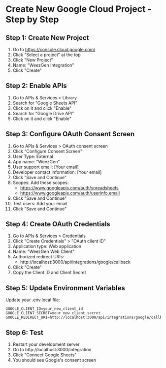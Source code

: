 # Create New Google Cloud Project - Step by Step

## Step 1: Create New Project

1. Go to https://console.cloud.google.com/
2. Click "Select a project" at the top
3. Click "New Project"
4. Name: "WeezGen Integration"
5. Click "Create"

## Step 2: Enable APIs

1. Go to APIs & Services > Library
2. Search for "Google Sheets API"
3. Click on it and click "Enable"
4. Search for "Google Drive API"
5. Click on it and click "Enable"

## Step 3: Configure OAuth Consent Screen

1. Go to APIs & Services > OAuth consent screen
2. Click "Configure Consent Screen"
3. User Type: External
4. App name: "WeezGen"
5. User support email: [Your email]
6. Developer contact information: [Your email]
7. Click "Save and Continue"
8. Scopes: Add these scopes:
   - https://www.googleapis.com/auth/spreadsheets
   - https://www.googleapis.com/auth/userinfo.email
9. Click "Save and Continue"
10. Test users: Add your email
11. Click "Save and Continue"

## Step 4: Create OAuth Credentials

1. Go to APIs & Services > Credentials
2. Click "Create Credentials" > "OAuth client ID"
3. Application type: Web application
4. Name: "WeezGen Web Client"
5. Authorized redirect URIs:
   - http://localhost:3000/api/integrations/google/callback
6. Click "Create"
7. Copy the Client ID and Client Secret

## Step 5: Update Environment Variables

Update your .env.local file:

```
GOOGLE_CLIENT_ID=your_new_client_id
GOOGLE_CLIENT_SECRET=your_new_client_secret
GOOGLE_REDIRECT_URI=http://localhost:3000/api/integrations/google/callback
```

## Step 6: Test

1. Restart your development server
2. Go to http://localhost:3000/integration
3. Click "Connect Google Sheets"
4. You should see Google's consent screen
